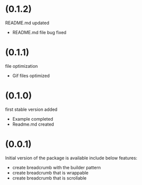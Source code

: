 # (0.1.2)

README.md updated

- README.md file bug fixed

# (0.1.1)

file optimization

- Gif files optimized

# (0.1.0)

first stable version added

- Example completed
- Readme.md created

# (0.0.1)

Initial version of the package is available
include below features:

- create breadcrumb with the builder pattern
- create breadcrumb that is wrappable
- create breadcrumb that is scrollable